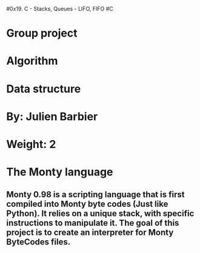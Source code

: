 #0x19. C - Stacks, Queues - LIFO, FIFO
#C
# Group project
# Algorithm
# Data structure
# By: Julien Barbier
# Weight: 2
# The Monty language
## Monty 0.98 is a scripting language that is first compiled into Monty byte codes (Just like Python). It relies on a unique stack, with specific instructions to manipulate it. The goal of this project is to create an interpreter for Monty ByteCodes files.
